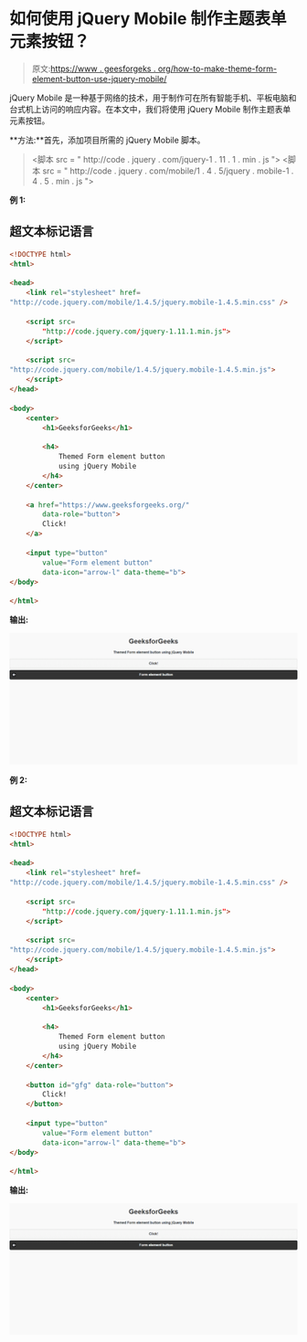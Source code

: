 # 如何使用 jQuery Mobile 制作主题表单元素按钮？

> 原文:[https://www . geesforgeks . org/how-to-make-theme-form-element-button-use-jquery-mobile/](https://www.geeksforgeeks.org/how-to-make-themed-form-element-button-using-jquery-mobile/)

jQuery Mobile 是一种基于网络的技术，用于制作可在所有智能手机、平板电脑和台式机上访问的响应内容。在本文中，我们将使用 jQuery Mobile 制作主题表单元素按钮。

**方法:**首先，添加项目所需的 jQuery Mobile 脚本。

> <link rel="”stylesheet”" href="”http://code.jquery.com/mobile/1.4.5/jquery.mobile-1.4.5.min.css”/">
> <脚本 src = " http://code . jquery . com/jquery-1 . 11 . 1 . min . js "></脚本>
> <脚本 src = " http://code . jquery . com/mobile/1 . 4 . 5/jquery . mobile-1 . 4 . 5 . min . js "></脚本>

**例 1:**

## 超文本标记语言

```html
<!DOCTYPE html>
<html>

<head>
    <link rel="stylesheet" href=
"http://code.jquery.com/mobile/1.4.5/jquery.mobile-1.4.5.min.css" />

    <script src=
        "http://code.jquery.com/jquery-1.11.1.min.js">
    </script>

    <script src=
"http://code.jquery.com/mobile/1.4.5/jquery.mobile-1.4.5.min.js">
    </script>
</head>

<body>
    <center>
        <h1>GeeksforGeeks</h1>

        <h4>
            Themed Form element button 
            using jQuery Mobile
        </h4>
    </center>

    <a href="https://www.geeksforgeeks.org/"
        data-role="button">
        Click!
    </a>

    <input type="button" 
        value="Form element button"
        data-icon="arrow-l" data-theme="b">
</body>

</html>
```

**输出:**

![](img/cd486304385f97ec876f2516d75ccbd8.png)

**例 2:**

## 超文本标记语言

```html
<!DOCTYPE html>
<html>

<head>
    <link rel="stylesheet" href=
"http://code.jquery.com/mobile/1.4.5/jquery.mobile-1.4.5.min.css" />

    <script src=
        "http://code.jquery.com/jquery-1.11.1.min.js">
    </script>

    <script src=
"http://code.jquery.com/mobile/1.4.5/jquery.mobile-1.4.5.min.js">
    </script>
</head>

<body>
    <center>
        <h1>GeeksforGeeks</h1>

        <h4>
            Themed Form element button
            using jQuery Mobile
        </h4>
    </center>

    <button id="gfg" data-role="button">
        Click!
    </button>

    <input type="button" 
        value="Form element button"
        data-icon="arrow-l" data-theme="b">
</body>

</html>
```

**输出:**

![](img/cd486304385f97ec876f2516d75ccbd8.png)
